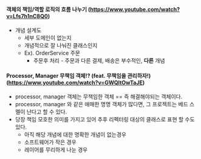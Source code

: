 #### 객체의 책임/역할 로직의 흐름 나누기 (https://www.youtube.com/watch?v=Lfs7h1nC8Q0)

- 개념 설계도
  - 세부 도메인이 없는지
  - 개념적으로 잘 나눠진 클래스인지
  - Ex). OrderService 주문
    - 주문후 처리 - 주문과 다른 결제, 배송은 부수적인, **다른** 개념
    

#### Processor, Manager 무책임 객체!? (feat. 무책임을 관리하자!) (https://www.youtube.com/watch?v=GWQItOwTaJE)

- processor, manager 객체는 무책임한 객체 == 즉 해결해야되는 객체이다.
- processor, manager 와 같은 애매한 명명 객체가 많다면, 그 프로젝트는 베드 스멜이 난다고 할 수 있다.
- 당장 책임 모호한 의미를 가지고 있어 추후 리펙터링 대상의 클래스로 표현 할 수도 있다.
  - 아직 해당 개념에 대한 명확한 개념이 없는경우
  - 소프트웨어가 작은 경우
  - 레이어를 무리하게 나눈 경우
